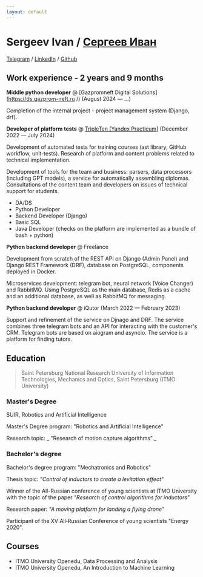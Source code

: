 ```yaml
---
layout: default
---
```


# Sergeev Ivan / [Сергеев Иван](./index.html)


[Telegram](https://t.me/Sergeevid) / [LinkedIn](https://www.linkedin.com/in/ivan-sergeev-b0b659254/) / [Github](https://github.com/seroburomalinoviy)


## Work experience - 2 years and 9 months

**Middle python developer** @ [Gazpromneft Digital Solutions](https://ds.gazprom-neft.ru /) (August 2024 — ...)

Completion of the internal project - project management system (Django, drf).



**Developer of platform tests** @ [TripleTen \[Yandex Practicum\]](https://tripleten.com ) (December 2022 — July 2024)

Development of automated tests for training courses (ast library, GitHub workflow, unit-tests).
Research of platform and content problems related to technical implementation.

Development of tools for the team and business: parsers, data processors (including GPT models), a service for automatically assembling diplomas.
Consultations of the content team and developers on issues of technical support for students.

- DA/DS
- Python Developer
- Backend Developer (Django)
- Basic SQL
- Java Developer (checks on the platform are implemented as a bundle of bash + python)

**Python backend developer** @ Freelance

Development from scratch of the REST API on Django (Admin Panel) and Django REST Framework (DRF), database on PostgreSQL, components deployed in Docker.

Microservices development: telegram bot, neural network (Voice Changer) and RabbitMQ. Using PostgreSQL as the main database, Redis as a cache and an additional database, as well as RabbitMQ for messaging.

**Python backend developer** @ iQutor (March 2022 — February 2023)

Support and refinement of the service on Djnago and DRF. The service combines three telegram bots and an API for interacting with the customer's CRM. Telegram bots are based on aiogram and asyncio. The service is a platform for finding tutors.
## Education

>Saint Petersburg National Research University of Information Technologies, Mechanics and Optics, Saint Petersburg (ITMO University)

### Master's Degree

SUIR, Robotics and Artificial Intelligence

Master's Degree program: "Robotics and Artificial Intelligence"

Research topic: _ "Research of motion capture algorithms"._

### Bachelor's degree

Bachelor's degree program: "Mechatronics and Robotics" 

Thesis topic: _"Control of inductors to create a levitation effect"_

Winner of the All-Russian conference of young scientists at ITMO University with the topic of the paper _"Research of control algorithms for inductors"_

Research paper: _"A moving platform for landing a flying drone"_

Participant of the XV All‐Russian Conference of young scientists "Energy 2020".

## Courses

- ITMO University
Openedu, Data Processing and Analysis
- ITMO University
Openedu, An Introduction to Machine Learning